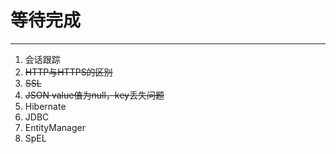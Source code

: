# 等待完成

---

1. 会话跟踪
3. ~~HTTP与HTTPS的区别~~
4. ~~SSL~~
5. ~~JSON  value值为null，key丢失问题~~
5. Hibernate
6. JDBC
7. EntityManager
8. SpEL